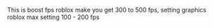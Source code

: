 This is boost fps roblox make you get 300 to 500 fps, setting graphics roblox max setting 100 - 200 fps
